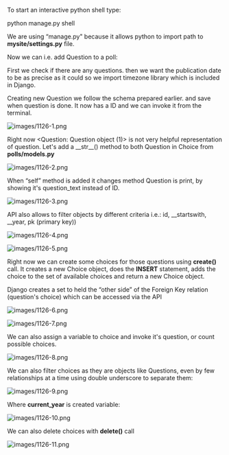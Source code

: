


  
To start an interactive python shell type:  
  
python manage.py shell  
  
We are using “manage.py" because it allows python to import path to **mysite/settings.py** file.  
  
Now we can i.e. add Question to a poll:  
  
First we check if there are any questions. then we want the publication date to be as precise as it could so we import timezone library which is included in Django.  
  
Creating new Question we follow the schema prepared earlier. and save when question is done. It now has a ID and we can invoke it from the terminal.  
  
![images/1126-1.png](images/1126-1.png)  
  
Right now <Question: Question object (1)> is not very helpful representation of question. Let's add a \_\_str\_\_() method to both Question in Choice from **polls/models.py**  
  
![images/1126-2.png](images/1126-2.png)  
  
When “self” method is added it changes method Question is print, by showing it's question\_text instead of ID.  
  
![images/1126-3.png](images/1126-3.png)  
  
API also allows to filter objects by different criteria i.e.: id, \_\_startswith, \_\_year, pk (primary key))  
  
![images/1126-4.png](images/1126-4.png)  
  
![images/1126-5.png](images/1126-5.png)  
  
Right now we can create some choices for those questions using **create()** call. It creates a new Choice object, does the **INSERT** statement, adds the choice to the set of available choices and return a new Choice object.   
  
Django creates a set to held the “other side” of the Foreign Key relation (question's choice) which can be accessed via the API  
  
![images/1126-6.png](images/1126-6.png)  
  
![images/1126-7.png](images/1126-7.png)  
  
We can also assign a variable to choice and invoke it's question, or count possible choices.  
  
![images/1126-8.png](images/1126-8.png)  
  
We can also filter choices as they are objects like Questions, even by few relationships at a time using double underscore to separate them:  
  
![images/1126-9.png](images/1126-9.png)  
  
Where **current\_year** is created variable:  
  
![images/1126-10.png](images/1126-10.png)  
  
  
We can also delete choices with **delete()** call  
  
![images/1126-11.png](images/1126-11.png)  
  
